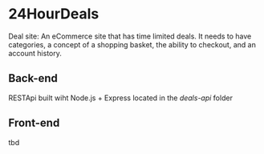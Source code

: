 # 24HourDeals
Deal site: An eCommerce site that has time limited deals. It needs to have categories, a concept of a shopping basket, the ability to checkout, and an account history.

## Back-end
RESTApi built wiht Node.js + Express located in the *deals-api* folder

## Front-end
tbd
